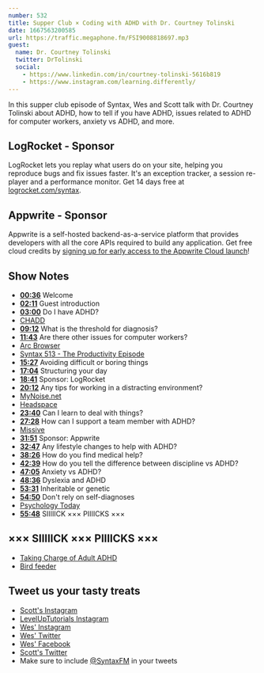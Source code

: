```yaml
---
number: 532
title: Supper Club × Coding with ADHD with Dr. Courtney Tolinski
date: 1667563200585
url: https://traffic.megaphone.fm/FSI9008818697.mp3
guest:
  name: Dr. Courtney Tolinski 
  twitter: DrTolinski
  social: 
    - https://www.linkedin.com/in/courtney-tolinski-5616b819
    - https://www.instagram.com/learning.differently/
---
```


In this supper club episode of Syntax, Wes and Scott talk with Dr. Courtney Tolinski about ADHD, how to tell if you have ADHD, issues related to ADHD for computer workers, anxiety vs ADHD, and more.

## LogRocket - Sponsor

LogRocket lets you replay what users do on your site, helping you reproduce bugs and fix issues faster. It's an exception tracker, a session re-player and a performance monitor. Get 14 days free at [logrocket.com/syntax](https://logrocket.com/syntax).

## Appwrite - Sponsor

Appwrite is a self-hosted backend-as-a-service platform that provides developers with all the core APIs required to build any application. Get free cloud credits by [signing up for early access to the Appwrite Cloud launch](https://appwrite.io/cloud)!

## Show Notes

* **[00:36](#t=00:36)** Welcome
* **[02:11](#t=02:11)** Guest introduction
* **[03:00](#t=03:00)** Do I have ADHD?
* [CHADD](https://chadd.org)
* **[09:12](#t=09:12)** What is the threshold for diagnosis?
* **[11:43](#t=11:43)** Are there other issues for computer workers?
* [Arc Browser](https://arc.net)
* [Syntax 513 - The Productivity Episode](https://syntax.fm/show/513/the-productivity-episode)
* **[15:27](#t=15:27)** Avoiding difficult or boring things
* **[17:04](#t=17:04)** Structuring your day
* **[18:41](#t=18:41)** Sponsor: LogRocket
* **[20:12](#t=20:12)** Any tips for working in a distracting environment?
* [MyNoise.net](https://mynoise.net)
* [Headspace](https://www.headspace.com)
* **[23:40](#t=23:40)** Can I learn to deal with things?
* **[27:28](#t=27:28)** How can I support a team member with ADHD?
* [Missive](https://missiveapp.com)
* **[31:51](#t=31:51)** Sponsor: Appwrite
* **[32:47](#t=32:47)** Any lifestyle changes to help with ADHD?
* **[38:26](#t=38:26)** How do you find medical help?
* **[42:39](#t=42:39)** How do you tell the difference between discipline vs ADHD?
* **[47:05](#t=47:05)** Anxiety vs ADHD?
* **[48:36](#t=48:36)** Dyslexia and ADHD
* **[53:31](#t=53:31)** Inheritable or genetic
* **[54:50](#t=54:50)** Don't rely on self-diagnoses
* [Psychology Today](https://www.psychologytoday.com/ca)
* **[55:48](#t=55:48)** SIIIIICK ××× PIIIICKS ×××

## ××× SIIIIICK ××× PIIIICKS ×××

* [Taking Charge of Adult ADHD](https://amzn.to/3eB7lq3)
* [Bird feeder](https://amzn.to/3ez95An)

## Tweet us your tasty treats

* [Scott's Instagram](https://www.instagram.com/stolinski/)
* [LevelUpTutorials Instagram](https://www.instagram.com/LevelUpTutorials/)
* [Wes' Instagram](https://www.instagram.com/wesbos/)
* [Wes' Twitter](https://twitter.com/wesbos)
* [Wes' Facebook](https://www.facebook.com/wesbos.developer)
* [Scott's Twitter](https://twitter.com/stolinski)
* Make sure to include [@SyntaxFM](https://twitter.com/SyntaxFM) in your tweets
